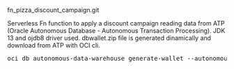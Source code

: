 fn_pizza_discount_campaign.git

Serverless Fn function to apply a discount campaign reading data from ATP (Oracle Autonomous Database - Autonomous Transaction Processing). JDK 13 and ojdb8 driver used.
dbwallet.zip file is generated dinamically and download from ATP with OCI cli.

<pre>oci db autonomous-data-warehouse generate-wallet --autonomous-data-warehouse-id ocid1.autonomousdatabase.oc1.eu-frankfurt-1.... --password your_passw0rd --file dbwallet.zip</pre>
